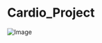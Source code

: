# Cardio_Project
![Image](https://th.bing.com/th/id/OIP.QMmA3gTL6GiV8587LKs7OgHaDt?rs=1&pid=ImgDetMain)

